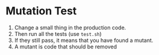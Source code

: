 # Mutation Test

1. Change a small thing in the production code.
1. Then run all the tests (use `test.sh`)
1. If they still pass, it means that you have found a mutant.
1. A mutant is code that should be removed
